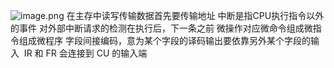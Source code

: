 ![image.png](https://s2.loli.net/2024/06/12/2Xmj4AR7oylzEIu.png)
在主存中读写传输数据首先要传输地址
中断是指CPU执行指令以外的事件
对外部中断请求的检测在执行后，下一条之前
微操作对应微命令组成微指令组成微程序
字段间接编码，意为某个字段的译码输出要依靠另外某个字段的输入
 IR 和 FR 会连接到 CU 的输入端